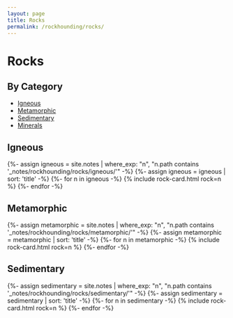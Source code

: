 ```yaml
---
layout: page
title: Rocks
permalink: /rockhounding/rocks/
---
```


<h1>Rocks</h1>

<h2>By Category</h2>
<ul>
  <li><a class="internal-link" href="{{ '/rockhounding/rocks/igneous/' | relative_url }}">Igneous</a></li>
  <li><a class="internal-link" href="{{ '/rockhounding/rocks/metamorphic/' | relative_url }}">Metamorphic</a></li>
  <li><a class="internal-link" href="{{ '/rockhounding/rocks/sedimentary/' | relative_url }}">Sedimentary</a></li>
  <li><a class="internal-link" href="{{ '/rockhounding/rocks/minerals/' | relative_url }}">Minerals</a></li>

</ul>

<h2>Igneous</h2>
<div class="rock-card-grid">
  {%- assign igneous = site.notes | where_exp: "n", "n.path contains '_notes/rockhounding/rocks/igneous/'" -%}
  {%- assign igneous = igneous | sort: 'title' -%}
  {%- for n in igneous -%}
    {% include rock-card.html rock=n %}
  {%- endfor -%}
</div>

<h2>Metamorphic</h2>
<div class="rock-card-grid">
  {%- assign metamorphic = site.notes | where_exp: "n", "n.path contains '_notes/rockhounding/rocks/metamorphic/'" -%}
  {%- assign metamorphic = metamorphic | sort: 'title' -%}
  {%- for n in metamorphic -%}
    {% include rock-card.html rock=n %}
  {%- endfor -%}
</div>

<h2>Sedimentary</h2>
<div class="rock-card-grid">
  {%- assign sedimentary = site.notes | where_exp: "n", "n.path contains '_notes/rockhounding/rocks/sedimentary/'" -%}
  {%- assign sedimentary = sedimentary | sort: 'title' -%}
  {%- for n in sedimentary -%}
    {% include rock-card.html rock=n %}
  {%- endfor -%}
</div>
